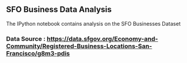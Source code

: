 
## SFO Business Data Analysis

The IPython notebook contains analysis on the SFO Businesses Dataset

### Data Source :  https://data.sfgov.org/Economy-and-Community/Registered-Business-Locations-San-Francisco/g8m3-pdis
